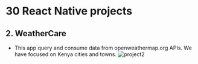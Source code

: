 # 30 React Native projects

## 2. WeatherCare
- This app query and consume data from openweathermap.org APIs. We have focused on Kenya cities and towns.
![project2](https://raw.githubusercontent.com/michaelgichia/30-react-native-projects/blob/master/images/weather-app.png) 